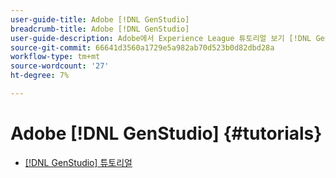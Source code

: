 ```yaml
---
user-guide-title: Adobe [!DNL GenStudio]
breadcrumb-title: Adobe [!DNL GenStudio]
user-guide-description: Adobe에서 Experience League 튜토리얼 보기 [!DNL GenStudio]는 생성 AI 및 지능형 자동화를 통해 콘텐츠 공급망을 가속화하고 단순화하는 종단 간 솔루션입니다.
source-git-commit: 66641d3560a1729e5a982ab70d523b0d82dbd28a
workflow-type: tm+mt
source-wordcount: '27'
ht-degree: 7%

---
```



# Adobe [!DNL GenStudio] {#tutorials}

+ [[!DNL GenStudio] 튜토리얼](introduction.md)
